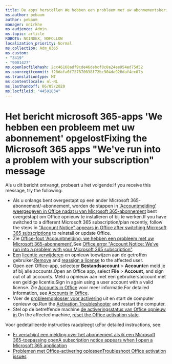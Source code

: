 ```yaml
---
title: De apps herstellen We hebben een probleem met uw abonnementsbericht
ms.author: pebaum
author: pebaum
manager: mnirkhe
ms.audience: Admin
ms.topic: article
ROBOTS: NOINDEX, NOFOLLOW
localization_priority: Normal
ms.collection: Adm_O365
ms.custom:
- "3419"
- "9001427"
ms.openlocfilehash: 2cc46168adf9cde46debcf8c0a24ee954ed75d52
ms.sourcegitcommit: f28dafa0f727870038f72bc904da926daf4ec07b
ms.translationtype: MT
ms.contentlocale: nl-NL
ms.lasthandoff: 06/05/2020
ms.locfileid: "44581834"
---
```

# <a name="fixing-the-microsoft-365-apps-weve-run-into-a-problem-with-your-subscription-message"></a><span data-ttu-id="e7dec-102">Het bericht microsoft 365-apps 'We hebben een probleem met uw abonnement' opgelost</span><span class="sxs-lookup"><span data-stu-id="e7dec-102">Fixing the Microsoft 365 apps "We've run into a problem with your subscription" message</span></span>

<span data-ttu-id="e7dec-103">Als u dit bericht ontvangt, probeert u het volgende:</span><span class="sxs-lookup"><span data-stu-id="e7dec-103">If you receive this message, try the following:</span></span>

- <span data-ttu-id="e7dec-104">Als u onlangs bent overgestapt op een ander Microsoft 365-abonnement/-abonnement, worden de stappen in ['Accountmelding' weergegeven in Office nadat u van Microsoft 365-abonnement](https://support.office.com/article/account-notice-appears-in-office-after-switching-office-365-plans-857dc33a-1efc-4ce7-ac3f-ef616314e27d) bent overgestapt om Office opnieuw te installeren of bij te werken.</span><span class="sxs-lookup"><span data-stu-id="e7dec-104">If you have switched to a different Microsoft 365 subscription/plan recently, follow the steps in ["Account Notice" appears in Office after switching Microsoft 365 subscriptions](https://support.office.com/article/account-notice-appears-in-office-after-switching-office-365-plans-857dc33a-1efc-4ce7-ac3f-ef616314e27d) to reinstall or update Office.</span></span>
- <span data-ttu-id="e7dec-105">Zie [Office-fout 'Accountmelding: we hebben een probleem met uw Microsoft 365-abonnement'.](https://support.office.com/article/office-error-account-notice-we-ve-run-into-a-problem-with-your-office-365-subscription-17f71ecb-f53c-4f3d-ae18-7230ca1594c1)</span><span class="sxs-lookup"><span data-stu-id="e7dec-105">See [Office error "Account Notice: We've run into a problem with your Microsoft 365 subscription"](https://support.office.com/article/office-error-account-notice-we-ve-run-into-a-problem-with-your-office-365-subscription-17f71ecb-f53c-4f3d-ae18-7230ca1594c1).</span></span> 
- <span data-ttu-id="e7dec-106">[Een](https://docs.microsoft.com/microsoft-365/admin/manage/remove-licenses-from-users) [licentie verwijderen](https://docs.microsoft.com/microsoft-365/admin/manage/assign-licenses-to-users) en opnieuw toewijzen aan de getroffen gebruiker.</span><span class="sxs-lookup"><span data-stu-id="e7dec-106">[Remove](https://docs.microsoft.com/microsoft-365/admin/manage/remove-licenses-from-users) and [reassign a license](https://docs.microsoft.com/microsoft-365/admin/manage/assign-licenses-to-users) to the affected user.</span></span>
- <span data-ttu-id="e7dec-107">Open een Office-app, selecteer **Bestandsaccount**  >  **Account**en meld je af bij alle accounts.</span><span class="sxs-lookup"><span data-stu-id="e7dec-107">Open an Office app, select **File** > **Account**, and sign out of all accounts.</span></span> <span data-ttu-id="e7dec-108">Meld u opnieuw aan met een gebruikersaccount met een geldige licentie.</span><span class="sxs-lookup"><span data-stu-id="e7dec-108">Sign in again using a user account with a valid license.</span></span> <span data-ttu-id="e7dec-109">Zie [Accounts in Office](https://support.office.com/article/628ea040-f265-49de-b986-be09c3ebf8a9) voor meer informatie.</span><span class="sxs-lookup"><span data-stu-id="e7dec-109">For detailed information, see [Accounts in Office](https://support.office.com/article/628ea040-f265-49de-b986-be09c3ebf8a9).</span></span>
- <span data-ttu-id="e7dec-110">Voer de [probleemoplosser voor activering](https://aka.ms/SARA-OfficeActivation-Alchemy) uit en start de computer opnieuw op.</span><span class="sxs-lookup"><span data-stu-id="e7dec-110">Run the [Activation Troubleshooter](https://aka.ms/SARA-OfficeActivation-Alchemy) and restart the computer.</span></span>
- <span data-ttu-id="e7dec-111">Stel op de betreffende machine [de activeringsstatus van Office opnieuw in](https://docs.microsoft.com/office365/troubleshoot/activation/reset-office-365-proplus-activation-state).</span><span class="sxs-lookup"><span data-stu-id="e7dec-111">On the affected machine, [reset the Office activation state](https://docs.microsoft.com/office365/troubleshoot/activation/reset-office-365-proplus-activation-state).</span></span>

<span data-ttu-id="e7dec-112">Voor gedetailleerde instructies raadpleegt u:</span><span class="sxs-lookup"><span data-stu-id="e7dec-112">For detailed instructions, see:</span></span>
- [<span data-ttu-id="e7dec-113">Er verschijnt een melding over het abonnement als ik een Microsoft 365-toepassing open</span><span class="sxs-lookup"><span data-stu-id="e7dec-113">A subscription notice appears when I open a Microsoft 365 application</span></span>](https://support.office.com/article/4cabe32c-f594-4c0e-9191-3d3ade10cceb)
- [<span data-ttu-id="e7dec-114">Problemen met Office-activering oplossen</span><span class="sxs-lookup"><span data-stu-id="e7dec-114">Troubleshoot Office activation issues</span></span>](https://support.office.com/article/0d23d3c0-c19c-4b2f-9845-5344fedc4380)